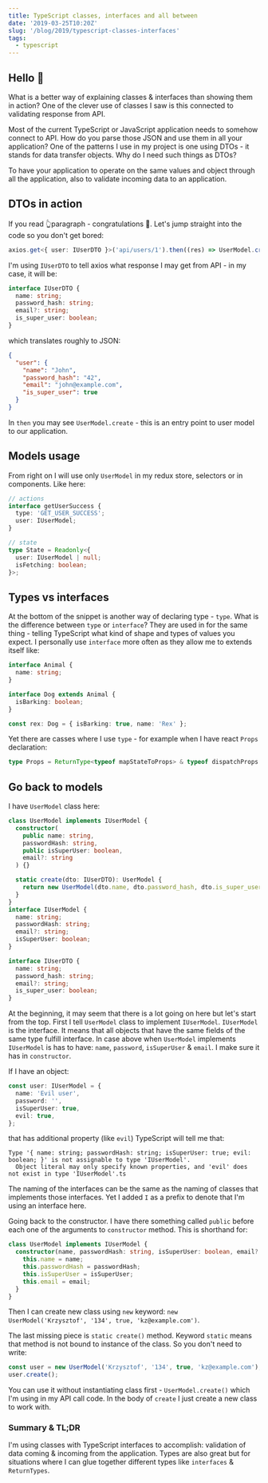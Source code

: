 ```yaml
---
title: TypeScript classes, interfaces and all between
date: '2019-03-25T10:20Z'
slug: '/blog/2019/typescript-classes-interfaces'
tags:
  - typescript
---
```


## Hello 👋

What is a better way of explaining classes & interfaces than showing them in action?
One of the clever use of classes I saw is this connected to validating response from API.

Most of the current TypeScript or JavaScript application needs to somehow connect to API. How do you
parse those JSON and use them in all your application? One of the patterns I use in my project
is one using DTOs - it stands for data transfer objects. Why do I need such things as DTOs?

To have your application to operate on the same values and object through all the application, also
to validate incoming data to an application.

## DTOs in action

If you read 👆paragraph - congratulations 🎉. Let's jump straight into the code so you don't get
bored:

```typescript
axios.get<{ user: IUserDTO }>('api/users/1').then((res) => UserModel.create(res.data));
```

I'm using `IUserDTO` to tell axios what response I may get from API - in my case, it will be:

```ts
interface IUserDTO {
  name: string;
  password_hash: string;
  email?: string;
  is_super_user: boolean;
}
```

which translates roughly to JSON:

```json
{
  "user": {
    "name": "John",
    "password_hash": "42",
    "email": "john@example.com",
    "is_super_user": true
  }
}
```

In `then` you may see `UserModel.create` - this is an entry point to user model to our application.

## Models usage

From right on I will use only `UserModel` in my redux store, selectors or in components. Like here:

```ts
// actions
interface getUserSuccess {
  type: 'GET_USER_SUCCESS';
  user: IUserModel;
}

// state
type State = Readonly<{
  user: IUserModel | null;
  isFetching: boolean;
}>;
```

## Types vs interfaces

At the bottom of the snippet is another way of declaring type - `type`. What is the difference between
`type` or `interface`? They are used in for the same thing - telling TypeScript what kind of shape
and types of values you expect. I personally use `interface` more often as they allow me to extends
itself like:

```ts
interface Animal {
  name: string;
}

interface Dog extends Animal {
  isBarking: boolean;
}

const rex: Dog = { isBarking: true, name: 'Rex' };
```

Yet there are casses where I use `type` - for example when I have react `Props` declaration:

```ts
type Props = ReturnType<typeof mapStateToProps> & typeof dispatchProps & OwnProps;
```

## Go back to models

I have `UserModel` class here:

```ts
class UserModel implements IUserModel {
  constructor(
    public name: string,
    passwordHash: string,
    public isSuperUser: boolean,
    email?: string
  ) {}

  static create(dto: IUserDTO): UserModel {
    return new UserModel(dto.name, dto.password_hash, dto.is_super_user, dto.email);
  }
}
interface IUserModel {
  name: string;
  passwordHash: string;
  email?: string;
  isSuperUser: boolean;
}

interface IUserDTO {
  name: string;
  password_hash: string;
  email?: string;
  is_super_user: boolean;
}
```

At the beginning, it may seem that there is a lot going on here but let's start from the top.
First I tell `UserModel` class to implement `IUserModel`. `IUserModel` is the interface. It means that all objects that have the same fields of the same type fulfill interface. In case above
when `UserModel` implements `IUserModel` is has to have: `name`, `password`, `isSuperUser` &
`email`. I make sure it has in `constructor`.

If I have an object:

```ts
const user: IUserModel = {
  name: 'Evil user',
  password: '',
  isSuperUser: true,
  evil: true,
};
```

that has additional property (like `evil`) TypeScript will tell me that:

```
Type '{ name: string; passwordHash: string; isSuperUser: true; evil: boolean; }' is not assignable to type 'IUserModel'.
  Object literal may only specify known properties, and 'evil' does not exist in type 'IUserModel'.ts
```

The naming of the interfaces can be the same as the naming of classes that implements those interfaces.
Yet I added `I` as a prefix to denote that I'm using an interface here.

Going back to the constructor. I have there something called `public` before each one of the arguments to `constructor` method. This is shorthand for:

```ts
class UserModel implements IUserModel {
  constructor(name, passwordHash: string, isSuperUser: boolean, email?: string) {
    this.name = name;
    this.passwordHash = passwordHash;
    this.isSuperUser = isSuperUser;
    this.email = email;
  }
}
```

Then I can create new class using `new` keyword: `new UserModel('Krzysztof', '134', true, 'kz@example.com')`.

The last missing piece is `static create()` method. Keyword `static` means that method is not
bound to instance of the class. So you don't need to write:

```ts
const user = new UserModel('Krzysztof', '134', true, 'kz@example.com');
user.create();
```

You can use it without instantiating class first - `UserModel.create()` which I'm using in my
API call code. In the body of `create` I just create a new class to work with.

### Summary & TL;DR

I'm using classes with TypeScript interfaces to accomplish: validation of data coming & incoming
from the application. Types are also great but for situations where I can glue together different types
like `interfaces` & `ReturnTypes`.

